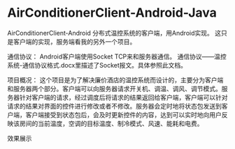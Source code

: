 # AirConditionerClient-Android-Java
AirConditionerClient-Android
分布式温控系统的客户端，用Android实现。 这只是客户端的实现，服务端看我的另外一个项目。

通信协议： Android客户端使用Socket TCP来和服务器通信。 通信协议——温控系统-通信协议格式.docx里描述了Socket报文。具体参照此文档。

项目概况： 这个项目是为了解决廉价酒店的温控系统而设计的，主要分为客户端和服务器两个部分。客户端可以向服务器请求开关机、调温、调风、调节模式。服务器针对客户端的请求，经过调度后将请求的结果返回给客户端，客户端可以针对请求的结果对界面的控件进行修改或者不修改。服务器会定时地将状态包发送到客户端，客户端接受到状态包后，会及时更新控件的内容，达到可以实时地向用户反映该房间的当前温度，空调的目标温度、制冷模式、风速、能耗和电费。

效果展示

